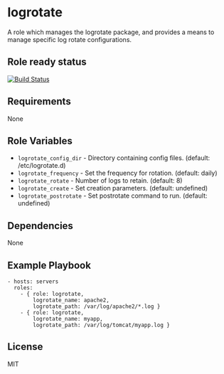 logrotate
=========

A role which manages the logrotate package, and provides a means to manage specific log rotate configurations.

Role ready status
-----------------

[![Build Status](https://travis-ci.org/retr0h/ansible-logrotate.png?branch=master)](https://travis-ci.org/retr0h/ansible-logstash)

Requirements
------------

None

Role Variables
--------------

* `logrotate_config_dir` - Directory containing config files.
                           (default: /etc/logrotate.d)
* `logrotate_frequency` - Set the frequency for rotation. (default: daily)
* `logrotate_rotate` - Number of logs to retain. (default: 8)
* `logrotate_create` - Set creation parameters. (default: undefined)
* `logrotate_postrotate` - Set postrotate command to run. (default: undefined)

Dependencies
------------

None

Example Playbook
----------------

    - hosts: servers
	  roles:
		- { role: logrotate,
			logrotate_name: apache2,
			logrotate_path: /var/log/apache2/*.log }
		- { role: logrotate,
			logrotate_name: myapp,
			logrotate_path: /var/log/tomcat/myapp.log }

License
-------

MIT
